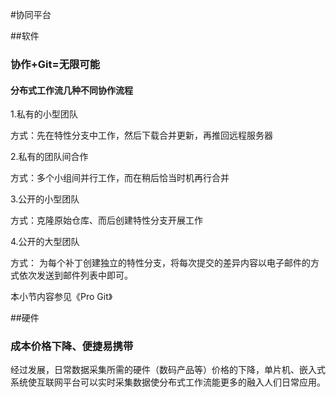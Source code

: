 
#协同平台

##软件

### **协作+Git=无限可能**


#### 分布式工作流几种不同协作流程


1.私有的小型团队

方式：先在特性分支中工作，然后下载合并更新，再推回远程服务器

2.私有的团队间合作

方式：多个小组间并行工作，而在稍后恰当时机再行合并

3.公开的小型团队

方式：克隆原始仓库、而后创建特性分支开展工作

4.公开的大型团队

方式： 为每个补丁创建独立的特性分支，将每次提交的差异内容以电子邮件的方式依次发送到邮件列表中即可。

本小节内容参见《Pro Git》

##硬件

### 成本价格下降、便捷易携带

经过发展，日常数据采集所需的硬件（数码产品等）价格的下降，单片机、嵌入式系统使互联网平台可以实时采集数据使分布式工作流能更多的融入人们日常应用。



